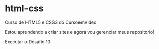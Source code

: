 # html-css
 Curso de HTML5 e CSS3 do CursoemVideo


Estou aprendendo a criar sites e agora vou gerenciar meus repositorio!

<a href="https://alexandresantos11.github.io/html-css/Desafios/d10/android.html" targed="_blank"></a> Executar o Desafio 10